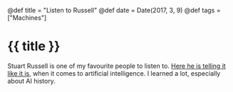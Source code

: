 @def title = "Listen to Russell"
@def date = Date(2017, 3, 9)
@def tags = ["Machines"]

# {{ title }}

Stuart Russell is one of my favourite people to listen to. [Here he is telling it like it is](https://www.edge.org/conversation/stuart_russell-defining-intelligence), when it comes to artificial intelligence. I learned a lot, especially about AI history.
